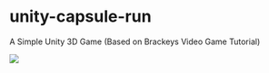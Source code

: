# unity-capsule-run

A Simple Unity 3D Game (Based on Brackeys Video Game Tutorial)

[![](https://user-images.githubusercontent.com/50838/95571471-28987280-0a46-11eb-85b8-c3d79e83b5eb.png)](https://gamedev4k.itch.io/unity-capsule-runner)
